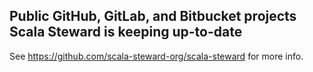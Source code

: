 ## Public GitHub, GitLab, and Bitbucket projects Scala Steward is keeping up-to-date

See <https://github.com/scala-steward-org/scala-steward> for more info.

